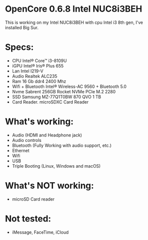 # OpenCore 0.6.8 Intel NUC8i3BEH
 This is working on my Intel NUC8i3BEH with cpu Intel i3 8th gen, I've installed Big Sur.


# Specs: 
* CPU	Intel® Core™ i3-8109U
* iGPU	Intel® Iris® Plus 655
* Lan	Intel I219-V
* Audio	Realtek ALC235
* Ram	16 Gb ddr4 2400 Mhz
* Wifi + Bluetooth	Intel® Wireless-AC 9560 + Bluetooth 5.0
* Nvme	Sabrent 256GB Rocket NVMe PCIe M.2 2280
* SSD	Samsung MZ-77Q1T0BW 870 QVO 1 TB
* Card Reader.	microSDXC Card Reader


# What's working:
* Audio (HDMI and Headphone jack)
* Audio controls
* Bluetooth (Fully Working with audio support, etc.)
* Ethernet
* Wifi
* USB
* Triple Booting (Linux, Windows and macOS)

# What's NOT working:
* microSD Card reader

 
# Not tested:
* iMessage, FaceTime, iCloud
